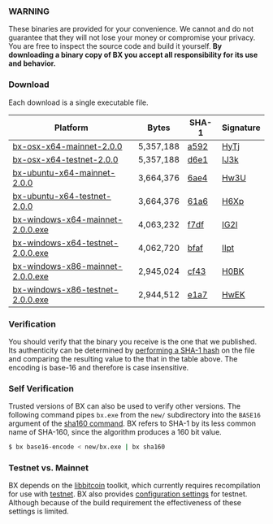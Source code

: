 ### WARNING

These binaries are provided for your convenience. We cannot and do not guarantee that they will not lose your money or compromise your privacy. You are free to inspect the source code and build it yourself. **By downloading a binary copy of BX you accept all responsibility for its use and behavior.**

### Download
Each download is a single executable file.

| Platform | Bytes | SHA-1 | Signature |
|----------|-------|-------|-----------|
| [bx-osx-x64-mainnet-2.0.0]()         | 5,357,188 | [a592](a59227ab8b7b63a14f5faffcfd30ed30e47f0c60) | [HyTj](HyTjsXlSGktaG2W9wbnhzdvRohZSs4kH5DP4lUqDmy2DXoLMo9P5kAVAdf54sPGmycHwVo0kevxM0pdkk6AU2XA=) |
| [bx-osx-x64-testnet-2.0.0]()         | 5,357,188 | [d6e1](d6e1dd461cbae487642bfd610a60024b8fd01029) | [IJ3k](IJ3kpajlbWmplyxkCAXOw4iQvN9GEENMOoncA1zp/j5+dcFOW72TmcLDixEWGqovAoUXqUuB81t4ujAeZnmc4tI=) |
| [bx-ubuntu-x64-mainnet-2.0.0]()      | 3,664,376 | [6ae4](6ae4d2a9ce8f99a5f957bf37c6f341446bd6c1f6) | [Hw3U](Hw3UvUZChHdZNcP/NHriePf+xHUAzuApvOla6qS9LI5/I1PEGkdi/fz2NJGC5k29D0G2JPq07E8Tic1QM2Fe9IU=) |
| [bx-ubuntu-x64-testnet-2.0.0]()      | 3,664,376 | [61a6](61a621e74a439fa52da7ae7db80dbf73f95d6e53) | [H6Xp](H6XpodRpfWGVVGPf+If6q7Mx1VfG42abgfMOnHnnM8fcKiDXPoncmP9C1IKOBsfpXEoQo6s+lahJggQRRWdtpaI=) |
| [bx-windows-x64-mainnet-2.0.0.exe]() | 4,063,232 | [f7df](f7df1ca6519bf234651c0566cf5428a1b562b7da) | [IG2l](IG2lZFMT3iQQzxibRj/Flxcuf2DgcgEKGyMi4gPhjg/sYhOvk9zDCZa95zBokA2jRW52v6/OeNHwRRJqk6xqxFY=) |
| [bx-windows-x64-testnet-2.0.0.exe]() | 4,062,720 | [bfaf](bfaf406f20c5f0ffe641646342c8a12b2c203f4b) | [IIpt](IIptIvhwmfnC+3t57kw9kKpuQwxEyKEAc2v5nbCgMWT6Ni618rjzk3c5KspSmFmCc8VLJ2RP7zQD/nw/zCdTu3I=) |
| [bx-windows-x86-mainnet-2.0.0.exe]() | 2,945,024 | [cf43](cf43ca91dabd123048c8c1275a8f1e15443b0100) | [H0BK](H0BKoE4vkd65FPgatb5mOdO54i5VlnM8d4rbH+sjaku7KN8Rlc1Ie2zVzijt2TtcTGvYQUeK91LAHlMnS5YEAB4=) |
| [bx-windows-x86-testnet-2.0.0.exe]() | 2,944,512 | [e1a7](e1a7a9560b089b83cdd151726436b5857798d080) | [HwEK](HwEKQUje+F5zZuWEOZ1ylsO5xWEg5bXwjUQb/hRdVQ1KW3QPvhgyplKq/C2Ra8uSd2o/py07u1GlybNhLVAY9fg=) |

### Verification
You should verify that the binary you receive is the one that we published. Its authenticity can be determined by [performing a SHA-1 hash](http://onlinemd5.com) on the file and comparing the resulting value to the that in the table above. The encoding is base-16 and therefore is case insensitive.

### Self Verification
Trusted versions of BX can also be used to verify other versions. The following command pipes `bx.exe` from the `new/` subdirectory into the `BASE16` argument of the [sha160 command](bx-sha160). BX refers to SHA-1 by its less common name of SHA-160, since the algorithm produces a 160 bit value.
```sh
$ bx base16-encode < new/bx.exe | bx sha160
```

### Testnet vs. Mainnet
BX depends on the [libbitcoin](https://github.com/libbitcoin/libbitcoin) toolkit, which currently requires recompilation for use with [testnet](https://en.bitcoin.it/wiki/Testnet). BX also provides [configuration settings](https://github.com/libbitcoin/libbitcoin-explorer/wiki/Configuration-Settings) for testnet. Although because of the build requirement the effectiveness of these settings is limited.